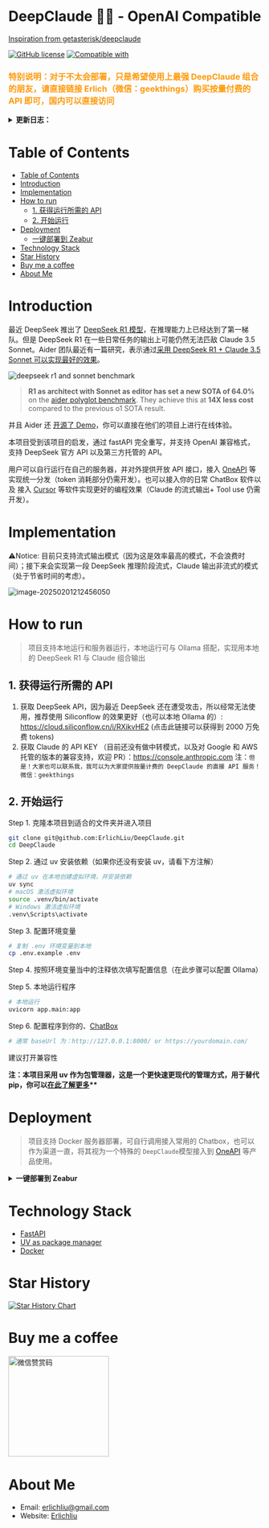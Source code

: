 <div>
<h1>DeepClaude 🐬🧠 - OpenAI Compatible</h1>

<a href="https://github.com/getasterisk/deepclaude"> Inspiration from getasterisk/deepclaude</a>

[![GitHub license](https://img.erlich.fun/personal-blog/uPic/deepclaude.svg)](#)
[![Compatible with](https://img.shields.io/badge/-ChatGPT-412991?style=flat-square&logo=openai&logoColor=FFFFFF)](https://openai.com)

</div>

<div>
<h3 style="color: #FF9909"> 特别说明：对于不太会部署，只是希望使用上最强 DeepClaude 组合的朋友，请直接链接 Erlich（微信：geekthings）购买按量付费的 API 即可，国内可以直接访问 </h3>
</div>

<details>
<summary><strong>更新日志：</strong></summary> 
<div>
2025-02-03: Siliconflow 的 DeepSeek R1 返回结构变更，支持新的返回结构

</div>
</details>

# Table of Contents

- [Table of Contents](#table-of-contents)
- [Introduction](#introduction)
- [Implementation](#implementation)
- [How to run](#how-to-run)
  - [1. 获得运行所需的 API](#1-获得运行所需的-api)
  - [2. 开始运行](#2-开始运行)
- [Deployment](#deployment)
  - [一键部署到 Zeabur](#一键部署到-zeabur)
- [Technology Stack](#technology-stack)
- [Star History](#star-history)
- [Buy me a coffee](#buy-me-a-coffee)
- [About Me](#about-me)

# Introduction

最近 DeepSeek 推出了 [DeepSeek R1 模型](https://platform.deepseek.com)，在推理能力上已经达到了第一梯队。但是 DeepSeek R1 在一些日常任务的输出上可能仍然无法匹敌 Claude 3.5 Sonnet。Aider 团队最近有一篇研究，表示通过[采用 DeepSeek R1 + Claude 3.5 Sonnet 可以实现最好的效果](https://aider.chat/2025/01/24/r1-sonnet.html)。

<img src="https://img.erlich.fun/personal-blog/uPic/heiQYX.png" alt="deepseek r1 and sonnet benchmark" style="width=400px;"/>

> **R1 as architect with Sonnet as editor has set a new SOTA of 64.0%** on the [aider polyglot benchmark](https://aider.chat/2024/12/21/polyglot.html). They achieve this at **14X less cost** compared to the previous o1 SOTA result.

并且 Aider 还 [开源了 Demo](https://github.com/getasterisk/deepclaude)，你可以直接在他们的项目上进行在线体验。

本项目受到该项目的启发，通过 fastAPI 完全重写，并支持 OpenAI 兼容格式，支持 DeepSeek 官方 API 以及第三方托管的 API。

用户可以自行运行在自己的服务器，并对外提供开放 API 接口，接入 [OneAPI](https://github.com/songquanpeng/one-api) 等实现统一分发（token 消耗部分仍需开发）。也可以接入你的日常 ChatBox 软件以及 接入 [Cursor](https://www.cursor.com/) 等软件实现更好的编程效果（Claude 的流式输出+ Tool use 仍需开发）。

# Implementation

⚠️Notice: 目前只支持流式输出模式（因为这是效率最高的模式，不会浪费时间）；接下来会实现第一段 DeepSeek 推理阶段流式，Claude 输出非流式的模式（处于节省时间的考虑）。

![image-20250201212456050](https://img.erlich.fun/personal-blog/uPic/image-20250201212456050.png)

# How to run

> 项目支持本地运行和服务器运行，本地运行可与 Ollama 搭配，实现用本地的 DeepSeek R1 与 Claude 组合输出

## 1. 获得运行所需的 API

1. 获取 DeepSeek API，因为最近 DeepSeek 还在遭受攻击，所以经常无法使用，推荐使用 Siliconflow 的效果更好（也可以本地 Ollama 的）: https://cloud.siliconflow.cn/i/RXikvHE2 (点击此链接可以获得到 2000 万免费 tokens)
2. 获取 Claude 的 API KEY （目前还没有做中转模式，以及对 Google 和 AWS 托管的版本的兼容支持，欢迎 PR）：https://console.anthropic.com
   注：`但是！大家也可以联系我，我可以为大家提供按量计费的 DeepClaude 的直接 API 服务！微信：geekthings`

## 2. 开始运行

Step 1. 克隆本项目到适合的文件夹并进入项目

```bash
git clone git@github.com:ErlichLiu/DeepClaude.git
cd DeepClaude
```

Step 2. 通过 uv 安装依赖（如果你还没有安装 uv，请看下方注解）

```bash
# 通过 uv 在本地创建虚拟环境，并安装依赖
uv sync
# macOS 激活虚拟环境
source .venv/bin/activate
# Windows 激活虚拟环境
.venv\Scripts\activate
```

Step 3. 配置环境变量

```bash
# 复制 .env 环境变量到本地
cp .env.example .env
```

Step 4. 按照环境变量当中的注释依次填写配置信息（在此步骤可以配置 Ollama）

Step 5. 本地运行程序

```bash
# 本地运行
uvicorn app.main:app
```

Step 6. 配置程序到你的、[ChatBox](https://chatboxai.app/zh)

```bash
# 通常 baseUrl 为：http://127.0.0.1:8000/ or https://yourdomain.com/
```

建议打开兼容性

**注：本项目采用 uv 作为包管理器，这是一个更快速更现代的管理方式，用于替代 pip，你可以[在此了解更多](https://docs.astral.sh/uv/)\*\***

# Deployment

> 项目支持 Docker 服务器部署，可自行调用接入常用的 Chatbox，也可以作为渠道一直，将其视为一个特殊的 `DeepClaude`模型接入到 [OneAPI](https://github.com/songquanpeng/one-api) 等产品使用。

<details>
<summary><strong>一键部署到 Zeabur</strong></summary> 
<div>

[![Deployed on Zeabur](https://zeabur.com/deployed-on-zeabur-dark.svg)](https://zeabur.com?referralCode=ErlichLiu&utm_source=ErlichLiu)

1.  首先 fork 一份代码。
2.  进入 [Zeabur](https://zeabur.com?referralCode=ErlichLiu&utm_source=ErlichLiu)，登录。
3.  选择 Create New Project，选择地区为新加坡或日本区域。
4.  选择项目来源为 Github，搜索框搜索 DeepClaude 后确认，然后点击右下角的 Config。
5.  在 Environment Variables 区域点击 Add Environment Variables，逐个填写 .env.example 当中的配置，等号左右对应的就是 Environment Variables 里的 Key 和 Value。（注意：ALLOW_API_KEY 是你自己规定的外部访问你的服务时需要填写的 API KEY，可以随意填写，不要有空格）
6.  全部编辑完成后点击 Next，然后点击 Deploy，静待片刻即可完成部署。
7.  完成部署后点击当前面板上部的 Networking，点击 Public 区域的 Generate Domain（也可以配置自己的域名），然后输入一个你想要的域名即可（这个完整的 xxx.zeabur.app 将是你接下来在任何开源对话框、Cursor、Roo Code 等产品内填写的 baseUrl）
8.  接下来就可以去上述所说的任何的项目里去配置使用你的 API 了，也可以配置到 One API，作为一个 OpenAI 渠道使用。（晚点会补充这部分的配置方法）
</div>
</details>

# Technology Stack

- [FastAPI](https://fastapi.tiangolo.com/)
- [UV as package manager](https://docs.astral.sh/uv/#project-management)
- [Docker](https://www.docker.com/)

# Star History

[![Star History Chart](https://api.star-history.com/svg?repos=ErlichLiu/DeepClaude&type=Date)](https://star-history.com/#ErlichLiu/DeepClaude&Date)

# Buy me a coffee

<img src="https://img.erlich.fun/personal-blog/uPic/IMG_3625.JPG" alt="微信赞赏码" style="width: 200px;"/>

# About Me

- Email: erlichliu@gmail.com
- Website: [Erlichliu](https://erlich.fun)
